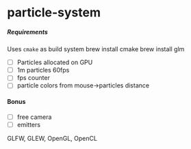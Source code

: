 # particle-system

##### Requirements

Uses `cmake` as build system
brew install cmake
brew install glm


- [ ] Particles allocated on GPU
- [ ] 1m particles 60fps
- [ ] fps counter
- [ ] particle colors from mouse->particles distance

#### Bonus
- [ ] free camera
- [ ] emitters

GLFW, GLEW, OpenGL, OpenCL
